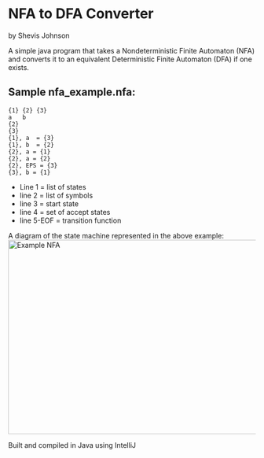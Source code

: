 # NFA to DFA Converter
by Shevis Johnson

A simple java program that takes a Nondeterministic Finite Automaton (NFA) and converts it to an equivalent Deterministic Finite Automaton (DFA) if one exists.

## Sample nfa_example.nfa:
```
{1}	{2}	{3}
a	b
{2}
{3}
{1}, a  = {3}
{1}, b  = {2}
{2}, a = {1}
{2}, a = {2}
{2}, EPS = {3}
{3}, b = {1}
```
* Line 1 = list of states
* line 2 = list of symbols
* line 3 = start state
* line 4 = set of accept states
* line 5-EOF = transition function

A diagram of the state machine represented in the above example:
<img src="https://kraylus.cloud/public/NFA.png" alt="Example NFA" height="395" width="633">

Built and compiled in Java using IntelliJ
